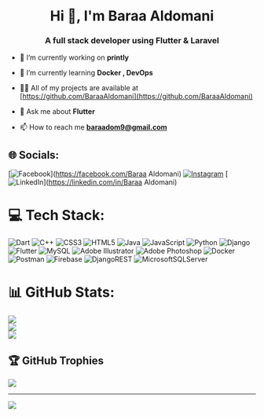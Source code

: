 <h1 align="center">Hi 👋, I'm Baraa Aldomani</h1>
<h3 align="center">A full stack developer using Flutter & Laravel</h3>

- 🔭 I’m currently working on **printly**

- 🌱 I’m currently learning **Docker , DevOps**

- 👨‍💻 All of my projects are available at [https://github.com/BaraaAldomani](https://github.com/BaraaAldomani)

- 💬 Ask me about **Flutter**

- 📫 How to reach me **baraadom9@gmail.com**


## 🌐 Socials:
[![Facebook](https://img.shields.io/badge/Facebook-%231877F2.svg?logo=Facebook&logoColor=white)](https://facebook.com/Baraa Aldomani) [![Instagram](https://img.shields.io/badge/Instagram-%23E4405F.svg?logo=Instagram&logoColor=white)](https://instagram.com/9.bsy) [![LinkedIn](https://img.shields.io/badge/LinkedIn-%230077B5.svg?logo=linkedin&logoColor=white)](https://linkedin.com/in/Baraa Aldomani) 

# 💻 Tech Stack:
![Dart](https://img.shields.io/badge/dart-%230175C2.svg?style=for-the-badge&logo=dart&logoColor=white) ![C++](https://img.shields.io/badge/c++-%2300599C.svg?style=for-the-badge&logo=c%2B%2B&logoColor=white) ![CSS3](https://img.shields.io/badge/css3-%231572B6.svg?style=for-the-badge&logo=css3&logoColor=white) ![HTML5](https://img.shields.io/badge/html5-%23E34F26.svg?style=for-the-badge&logo=html5&logoColor=white) ![Java](https://img.shields.io/badge/java-%23ED8B00.svg?style=for-the-badge&logo=java&logoColor=white) ![JavaScript](https://img.shields.io/badge/javascript-%23323330.svg?style=for-the-badge&logo=javascript&logoColor=%23F7DF1E)
 ![Python](https://img.shields.io/badge/python-3670A0?style=for-the-badge&logo=python&logoColor=ffdd54) ![Django](https://img.shields.io/badge/django-%23092E20.svg?style=for-the-badge&logo=django&logoColor=white) ![Flutter](https://img.shields.io/badge/Flutter-%2302569B.svg?style=for-the-badge&logo=Flutter&logoColor=white) ![MySQL](https://img.shields.io/badge/mysql-%2300f.svg?style=for-the-badge&logo=mysql&logoColor=white) ![Adobe Illustrator](https://img.shields.io/badge/adobeillustrator-%23FF9A00.svg?style=for-the-badge&logo=adobeillustrator&logoColor=white) ![Adobe Photoshop](https://img.shields.io/badge/adobephotoshop-%2331A8FF.svg?style=for-the-badge&logo=adobephotoshop&logoColor=white) ![Docker](https://img.shields.io/badge/docker-%230db7ed.svg?style=for-the-badge&logo=docker&logoColor=white) ![Postman](https://img.shields.io/badge/Postman-FF6C37?style=for-the-badge&logo=postman&logoColor=white) ![Firebase](https://img.shields.io/badge/firebase-%23039BE5.svg?style=for-the-badge&logo=firebase) ![DjangoREST](https://img.shields.io/badge/DJANGO-REST-ff1709?style=for-the-badge&logo=django&logoColor=white&color=ff1709&labelColor=gray) ![MicrosoftSQLServer
](https://img.shields.io/badge/Microsoft%20SQL%20Sever-CC2927?style=for-the-badge&logo=microsoft%20sql%20server&logoColor=white)
# 📊 GitHub Stats:
![](https://github-readme-stats.vercel.app/api?username=BaraaAldomani&theme=radical&hide_border=true&include_all_commits=false&count_private=false)<br/>
![](https://github-readme-streak-stats.herokuapp.com/?user=BaraaAldomani&theme=radical&hide_border=true)<br/>
![](https://github-readme-stats.vercel.app/api/top-langs/?username=BaraaAldomani&theme=radical&hide_border=true&include_all_commits=false&count_private=false&layout=compact)

## 🏆 GitHub Trophies
![](https://github-profile-trophy.vercel.app/?username=BaraaAldomani&theme=radical&no-frame=false&no-bg=false&margin-w=4)

---
[![](https://visitcount.itsvg.in/api?id=BaraaAldomani&icon=0&color=0)](https://visitcount.itsvg.in)

<!-- Proudly created with GPRM ( https://gprm.itsvg.in ) -->
